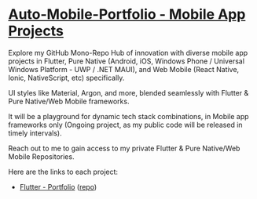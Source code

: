 

# [Auto-Mobile-Portfolio - Mobile App Projects](#)
<!-- (https://www.auto-mobile-portfolio.AUTO.com) -->


Explore my GitHub Mono-Repo Hub of innovation with diverse mobile app projects in Flutter, Pure Native (Android, iOS, Windows Phone / Universal Windows Platform - UWP / .NET MAUI), and Web Mobile (React Native, Ionic, NativeScript, etc) specifically. 

UI styles like Material, Argon, and more, blended seamlessly with Flutter & Pure Native/Web Mobile frameworks. 

It will be a playground for dynamic tech stack combinations, in Mobile app frameworks only (Ongoing project, as my public code will be released in timely intervals). 


Reach out to me to gain access to my private Flutter  & Pure Native/Web Mobile Repositories.


Here are the links to each project:


* [Flutter - Portfolio](https://github.com/Amo-Addai/flutter-portfolio)  ([repo](https://github.com/Amo-Addai/flutter-portfolio))

